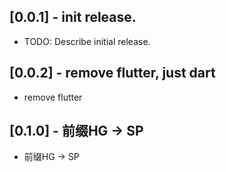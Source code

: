 ## [0.0.1] - init release.

* TODO: Describe initial release.

## [0.0.2] - remove flutter, just dart

* remove flutter

## [0.1.0] - 前缀HG -> SP

* 前缀HG -> SP